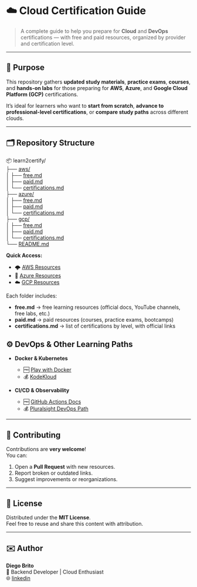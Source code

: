 # ☁️ Cloud Certification Guide

> A complete guide to help you prepare for **Cloud** and **DevOps** certifications — with free and paid resources, organized by provider and certification level.

---

## 🧭 Purpose

This repository gathers **updated study materials**, **practice exams**, **courses**, and **hands-on labs** for those preparing for **AWS**, **Azure**, and **Google Cloud Platform (GCP)** certifications.

It’s ideal for learners who want to **start from scratch**, **advance to professional-level certifications**, or **compare study paths** across different clouds.

---

## 🗂️ Repository Structure

📦 learn2certify/  
├── [aws/](./aws/)  
│   ├── [free.md](./aws/free.md)  
│   ├── [paid.md](./aws/paid.md)  
│   └── [certifications.md](./aws/certifications.md)  
├── [azure/](./azure/)  
│   ├── [free.md](./azure/free.md)  
│   ├── [paid.md](./azure/paid.md)  
│   └── [certifications.md](./azure/certifications.md)  
├── [gcp/](./gcp/)  
│   ├── [free.md](./gcp/free.md)  
│   ├── [paid.md](./gcp/paid.md)  
│   └── [certifications.md](./gcp/certifications.md)  
└── [README.md](./README.md)

**Quick Access:**
- 🌩️ [AWS Resources](./aws/)
- 🔷 [Azure Resources](./azure/)
- ☁️ [GCP Resources](./gcp/)

Each folder includes:
- **free.md** → free learning resources (official docs, YouTube channels, free labs, etc.)
- **paid.md** → paid resources (courses, practice exams, bootcamps)
- **certifications.md** → list of certifications by level, with official links

## ⚙️ DevOps & Other Learning Paths

- **Docker & Kubernetes**  
  - 🆓 [Play with Docker](https://labs.play-with-docker.com/)  
  - 💰 [KodeKloud](https://kodekloud.com/)  

- **CI/CD & Observability**  
  - 🆓 [GitHub Actions Docs](https://docs.github.com/en/actions)  
  - 💰 [Pluralsight DevOps Path](https://www.pluralsight.com/paths/devops)  

---

## 🤝 Contributing

Contributions are **very welcome**!  
You can:
1. Open a **Pull Request** with new resources.  
2. Report broken or outdated links.  
3. Suggest improvements or reorganizations.  

---

## 📜 License

Distributed under the **MIT License**.  
Feel free to reuse and share this content with attribution.

---

## ✉️ Author

**Diego Brito**  
💼 Backend Developer | Cloud Enthusiast  
🌐 [linkedin](https://linkedin.com/in/diego-bbrito)
